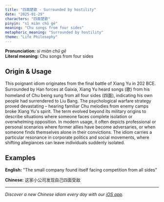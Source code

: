 ```yaml
---
title: "四面楚歌 - Surrounded by hostility"
date: "2025-01-29"
characters: "四面楚歌"
pinyin: "sì miàn chǔ gē"
meaning: "Chu songs from four sides"
metaphoric_meaning: "Surrounded by hostility"
theme: "Life Philosophy"
---
```


**Pronunciation:** *sì miàn chǔ gē*  
**Literal meaning:** Chu songs from four sides

## Origin & Usage

This poignant idiom originates from the final battle of Xiang Yu in 202 BCE. Surrounded by Han forces at Gaixia, Xiang Yu heard songs (歌) from his homeland of Chu being sung from all four sides (四面), indicating his own people had surrendered to Liu Bang. The psychological warfare strategy proved devastating – hearing familiar Chu melodies from enemy camps broke Xiang Yu's spirit. The term evolved beyond its military origins to describe situations where someone faces complete isolation or overwhelming opposition. In modern usage, it often depicts professional or personal scenarios where former allies have become adversaries, or when someone finds themselves alone in their convictions. The idiom carries a particular resonance in corporate politics and social movements, where shifting allegiances can leave individuals suddenly isolated.

## Examples

**English:** "The small company found itself facing competition from all sides"

**Chinese:** 这家小公司发现自己四面受敌

---

*Discover a new Chinese idiom every day with our [iOS app](https://apps.apple.com/us/app/daily-chinese-idioms/id6740611324).*
